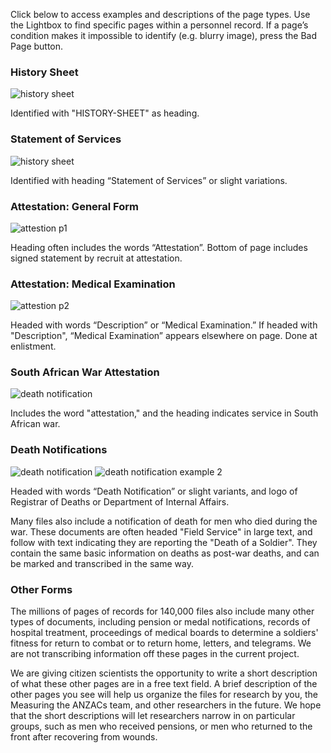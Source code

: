 <p>Click below to access examples and descriptions of the page types. Use the Lightbox to find specific pages within a personnel record. If a page’s condition makes it impossible to identify (e.g. blurry image), press the Bad Page button.</p>
<div id="accordion-help-modal">
  <h3>History Sheet</h3>
  <div class="modal-field-guide" >
    <img src="https://s3.amazonaws.com/anzac-project/R7821550/FL18717394" alt="history sheet">
    <p>Identified with "HISTORY-SHEET" as heading.</p>
  </div>
  <h3>Statement of Services</h3>
  <div class="modal-field-guide" >
    <img src="https://s3.amazonaws.com/anzac-project/R10927559/FL9809225" alt="history sheet">
    <p>Identified with heading “Statement of Services” or slight variations.</p>
  </div>
  <h3>Attestation: General Form</h3>
  <div class="modal-field-guide" >
    <img src="https://s3.amazonaws.com/anzac-project/R7821550/FL18717444" alt="attestion p1">
    <p>Heading often includes the words “Attestation”. Bottom of page includes signed statement by recruit at attestation.</p>
  </div>
  <h3>Attestation: Medical Examination</h3>
  <div class="modal-field-guide" >
    <img src="https://s3.amazonaws.com/anzac-project/R7821550/FL18717443" alt="attestion p2">
    <p>Headed with words “Description” or “Medical Examination.” If headed with "Description", “Medical Examination” appears elsewhere on page. Done at enlistment.</p>
  </div>
  <h3>South African War Attestation</h3>
  <div class="modal-field-guide" >
    <img src="/images/sa_att_ex.jpeg" alt="death notification">
    <p>Includes the word "attestation," and the heading indicates service in South African war.</p>
  </div>
  <h3>Death Notifications</h3>
  <div class="modal-field-guide" >
    <div>
      <img src="https://s3.amazonaws.com/anzac-project/R10920991/FL22335668" alt="death notification">
      <img src="https://s3.amazonaws.com/anzac-project/R10923112/FL22387788" alt="death notification example 2">
    </div>
    <div>
      <p class="inner-help-p" >Headed with words “Death Notification” or slight variants, and logo of Registrar of Deaths or Department of Internal Affairs.</p>
      <p class="inner-help-p" >Many files also include a notification of death for men who died during the war. These documents are often headed "Field Service" in large text, and follow with text indicating they are reporting the "Death of a Soldier". They contain the same basic information on deaths as post-war deaths, and can be marked and transcribed in the same way.</p>
    </div>
  </div> 
  <h3>Other Forms</h3>
  <div>
    <p class="other-form" >The millions of pages of records for 140,000 files also include many other types of documents, including pension or medal notifications, records of hospital treatment, proceedings of medical boards to determine a soldiers' fitness for return to combat or to return home, letters, and telegrams. We are not transcribing information off these pages in the current project.</p> <p class="other-form" >We are giving citizen scientists the opportunity to write a short description of what these other pages are in a free text field. A brief description of the other pages you see will help us organize the files for research by you, the Measuring the ANZACs team, and other researchers in the future. We hope that the short descriptions will let researchers narrow in on particular groups, such as men who received pensions, or men who returned to the front after recovering from wounds.</p>
  </div>   
</div>   